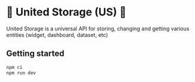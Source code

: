 # 🚀 United Storage (US) 🚀

United Storage is a universal API for storing, changing and getting various entities (widget, dashboard, dataset, etc)

## Getting started

```sh
npm ci
npm run dev
```
